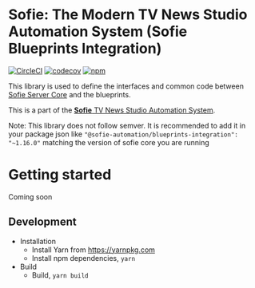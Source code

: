 # Sofie: The Modern TV News Studio Automation System (Sofie Blueprints Integration)

[![CircleCI](https://circleci.com/gh/nrkno/tv-automation-sofie-blueprints-integration.svg?style=svg)](https://circleci.com/gh/nrkno/tv-automation-sofie-blueprints-integration)
[![codecov](https://codecov.io/gh/nrkno/tv-automation-sofie-blueprints-integration/branch/master/graph/badge.svg)](https://codecov.io/gh/nrkno/tv-automation-sofie-blueprints-integration)
[![npm](https://img.shields.io/npm/v/tv-automation-sofie-blueprints-integration)](https://www.npmjs.com/package/tv-automation-sofie-blueprints-integration)

This library is used to define the interfaces and common code between [Sofie Server Core](https://github.com/nrkno/tv-automation-server-core) and the blueprints.

This is a part of the [**Sofie** TV News Studio Automation System](https://github.com/nrkno/Sofie-TV-automation/).

Note: This library does not follow semver. It is recommended to add it in your package json like `"@sofie-automation/blueprints-integration": "~1.16.0"` matching the version of sofie core you are running

# Getting started

Coming soon

## Development

- Installation
  - Install Yarn from https://yarnpkg.com
  - Install npm dependencies, `yarn`
- Build
  - Build, `yarn build`
